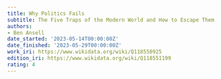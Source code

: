 ```yaml
---
title: Why Politics Fails
subtitle: The Five Traps of the Modern World and How to Escape Them
authors:
- Ben Ansell
date_started: '2023-05-14T00:00:00Z'
date_finished: '2023-05-29T00:00:00Z'
work_iri: https://www.wikidata.org/wiki/Q118550925
edition_iri: https://www.wikidata.org/wiki/Q118551199
rating: 4
---
```


